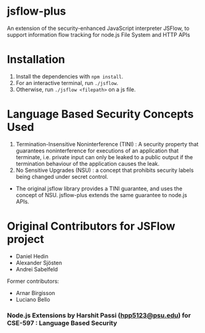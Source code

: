 # jsflow-plus
An extension of the security-enhanced JavaScript interpreter JSFlow, to support information flow tracking for node.js File System and HTTP APIs

# Installation 
1. Install the dependencies with `npm install`.
2. For an interactive terminal, run `./jsflow`.
3. Otherwise, run `./jsflow <filepath>` on a js file.

# Language Based Security Concepts Used
1. Termination-Insensitive Noninterference (TINI) : A security property that guarantees noninterference for executions of an application that terminate, i.e. private input can only be leaked to a public output if the termination behaviour of the application causes the leak.
2. No Sensitive Upgrades (NSU) : a concept that prohibits security labels being changed under secret control.

* The original jsflow library provides a TINI guarantee, and uses the concept of NSU. jsflow-plus extends the same guarantee to node.js APIs.

# Original Contributors for JSFlow project

* Daniel Hedin
* Alexander Sjösten
* Andrei Sabelfeld 

Former contributors:

* Arnar Birgisson
* Luciano Bello

### Node.js Extensions by Harshit Passi (hpp5123@psu.edu) for CSE-597 : Language Based Security
